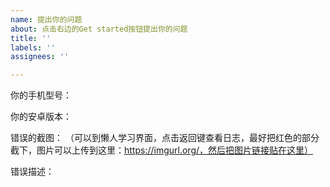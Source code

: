 ```yaml
---
name: 提出你的问题
about: 点击右边的Get started按钮提出你的问题
title: ''
labels: ''
assignees: ''

---
```


你的手机型号：

你的安卓版本：

错误的截图：
（可以到懒人学习界面，点击返回键查看日志，最好把红色的部分截下，图片可以上传到这里：https://imgurl.org/，然后把图片链接贴在这里）

错误描述：
